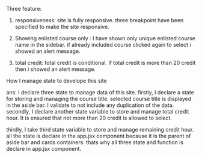 Three feature:
1. responsiveness: site is fully responsive. three breakpoint have been specified to make the site responsive.

2. Showing enlisted course only : I have shown only unique enlisted course name in the sidebar. if already included course clicked again to select i showed an alert message.

3. total credit: total credit is conditional. If total credit is more than 20 credit then i showed an alert message.



How I manage state to develope this site

ans: I declare three state to manage data of this site.
 firstly, I declare a state for storing and managing the course title. selected course title is displayed in the aside bar. I validate to not include any duplication of the data. 
 secondly, I declare another state variable to store and manage total credit hour. It is ensured that not more than 20 credit is allowed to select.

 thirdly, I take third state variable to store and manage remaining credit hour. all the state is declare in the app.jsx component because it is the parent of aside bar and cards containers. thats why all three state and function is declare in app.jsx component.  


